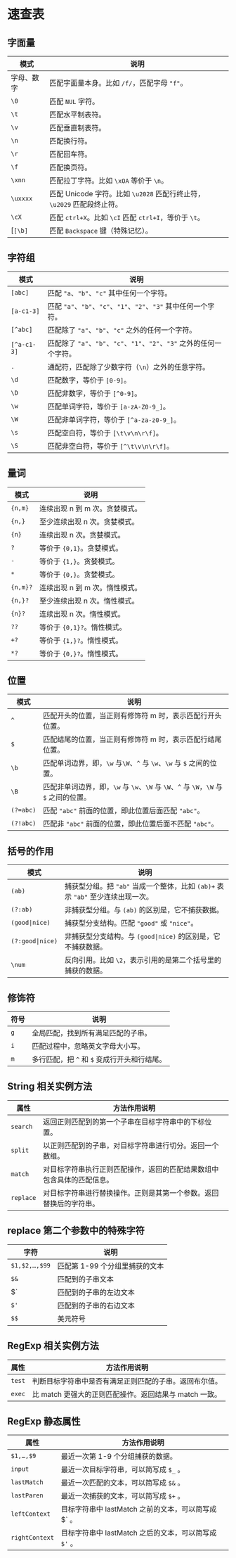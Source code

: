 # 速查表

## 字面量

| 模式       | 说明                                                                   |
| ---------- | ---------------------------------------------------------------------- |
| 字母、数字 | 匹配字面量本身。比如 `/f/`，匹配字母 `"f"`。                           |
| `\0`       | 匹配 `NUL` 字符。                                                      |
| `\t`       | 匹配水平制表符。                                                       |
| `\v`       | 匹配垂直制表符。                                                       |
| `\n`       | 匹配换行符。                                                           |
| `\r`       | 匹配回车符。                                                           |
| `\f`       | 匹配换页符。                                                           |
| `\xnn`     | 匹配拉丁字符。比如 `\xOA` 等价于 `\n`。                                |
| `\uxxxx`   | 匹配 Unicode 字符。比如 `\u2028` 匹配行终止符，`\u2029` 匹配段终止符。 |
| `\cX`      | 匹配 `ctrl+X`。比如 `\cI` 匹配 `ctrl+I`，等价于 `\t`。                 |
| [`[\b]`    | 匹配 `Backspace` 键（特殊记忆）。                                      |

## 字符组

| 模式        | 说明                                                                   |
| ----------- | ---------------------------------------------------------------------- |
| `[abc]`     | 匹配 `"a`、`"b"`、`"c"` 其中任何一个字符。                             |
| `[a-c1-3]`  | 匹配 `"a"`、`"b"`、`"c"`、`"1"`、`"2"`、`"3"` 其中任何一个字符。       |
| `[^abc]`    | 匹配除了 `"a"`、`"b"`、`"c"` 之外的任何一个字符。                      |
| `[^a-c1-3]` | 匹配除了 `"a"`、`"b"`、`"c"`、`"1"`、`"2"`、`"3"` 之外的任何一个字符。 |
| `.`         | 通配符，匹配除了少数字符（`\n`）之外的任意字符。                       |
| `\d`        | 匹配数字，等价于 `[0-9]`。                                             |
| `\D`        | 匹配非数字，等价于 `[^0-9]`。                                          |
| `\w`        | 匹配单词字符，等价于 `[a-zA-Z0-9_]`。                                  |
| `\W`        | 匹配非单词字符，等价于 `[^a-za-z0-9_]`。                               |
| `\s`        | 匹配空白符，等价于 `[\t\v\n\r\f]`。                                    |
| `\S`        | 匹配非空白符，等价于 `[^\t\v\n\r\f]`。                                 |

## 量词

| 模式     | 说明                           |
| -------- | ------------------------------ |
| `{n,m}`  | 连续出现 n 到 m 次。贪婪模式。 |
| `{n,}`   | 至少连续出现 n 次。贪婪模式。  |
| `{n}`    | 连续出现 n 次。贪婪模式。      |
| `?`      | 等价于 `{0,1}`。贪婪模式。     |
| `-`      | 等价于 `{1,}`。贪婪模式。      |
| `*`      | 等价于 `{0,}`。贪婪模式。      |
| `{n,m}?` | 连续出现 n 到 m 次。惰性模式。 |
| `{n,}?`  | 至少连续出现 n 次。惰性模式。  |
| `{n}?`   | 连续出现 n 次。惰性模式。      |
| `??`     | 等价于 `{0,1}?`。惰性模式。    |
| `+?`     | 等价于 `{1,}?`。惰性模式。     |
| `*?`     | 等价于 `{0,}?`。惰性模式。     |

## 位置

| 模式      | 说明                                                                                  |
| --------- | ------------------------------------------------------------------------------------- |
| `^`       | 匹配开头的位置，当正则有修饰符 m 时，表示匹配行开头位置。                             |
| `$`       | 匹配结尾的位置，当正则有修饰符 m 时，表示匹配行结尾位置。                             |
| `\b`      | 匹配单词边界，即，`\w` 与`\W`、`^` 与 `\w`、`\w` 与 `$` 之间的位置。                  |
| `\B`      | 匹配非单词边界，即，`\w` 与 `\w`、`\W` 与 `\W`、`^` 与 `\W`，`\W` 与 `$` 之间的位置。 |
| `(?=abc)` | 匹配 `"abc"` 前面的位置，即此位置后面匹配 `"abc"`。                                   |
| `(?!abc)` | 匹配非 `"abc"` 前面的位置，即此位置后面不匹配 `"abc"`。                               |

## 括号的作用

| 模式             | 说明                                                                            |
| ---------------- | ------------------------------------------------------------------------------- |
| `(ab)`           | 捕获型分组。把 `"ab"` 当成一个整体，比如 `(ab)+` 表示 `"ab"` 至少连续出现一次。 |
| `(?:ab)`         | 非捕获型分组。与 `(ab)` 的区别是，它不捕获数据。                                |
| `(good\|nice)`   | 捕获型分支结构。匹配 `"good"` 或 `"nice"`。                                     |
| `(?:good\|nice)` | 非捕获型分支结构。与 `(good\|nice)` 的区别是，它不捕获数据。                    |
| `\num`           | 反向引用。比如 `\2`，表示引用的是第二个括号里的捕获的数据。                     |

## 修饰符

| 符号 | 说明                                         |
| ---- | -------------------------------------------- |
| `g`  | 全局匹配，找到所有满足匹配的子串。           |
| `i`  | 匹配过程中，忽略英文字母大小写。             |
| `m`  | 多行匹配，把 `^` 和 `$` 变成行开头和行结尾。 |

## String 相关实例方法

| 属性      | 方法作用说明                                                           |
| --------- | ---------------------------------------------------------------------- |
| `search`  | 返回正则匹配到的第一个子串在目标字符串中的下标位置。                   |
| `split`   | 以正则匹配到的子串，对目标字符串进行切分。返回一个数组。               |
| `match`   | 对目标字符串执行正则匹配操作，返回的匹配结果数组中包含具体的匹配信息。 |
| `replace` | 对目标字符串进行替换操作。正则是其第一个参数。返回替换后的字符串。     |

## replace 第二个参数中的特殊字符

| 字符          | 说明                           |
| ------------- | ------------------------------ |
| `$1,$2,…,$99` | 匹配第 1-99 个分组里捕获的文本 |
| `$&`          | 匹配到的子串文本               |
| $\`           | 匹配到的子串的左边文本         |
| `$'`          | 匹配到的子串的右边文本         |
| `$$`          | 美元符号                       |

## RegExp 相关实例方法

| 属性   | 方法作用说明                                           |
| ------ | ------------------------------------------------------ |
| `test` | 判断目标字符串中是否有满足正则匹配的子串。返回布尔值。 |
| `exec` | 比 match 更强大的正则匹配操作。返回结果与 match 一致。 |

## RegExp 静态属性

| 属性           | 方法作用说明                                          |
| -------------- | ----------------------------------------------------- |
| `$1,…,$9`      | 最近一次第 1-9 个分组捕获的数据。                     |
| `input`        | 最近一次目标字符串，可以简写成 `$_` 。                |
| `lastMatch`    | 最近一次匹配的文本，可以简写成 `$&` 。                |
| `lastParen`    | 最近一次捕获的文本，可以简写成 `$+` 。                |
| `leftContext`  | 目标字符串中 lastMatch 之前的文本，可以简写成 $` 。   |
| `rightContext` | 目标字符串中 lastMatch 之后的文本，可以简写成 `$'` 。 |
